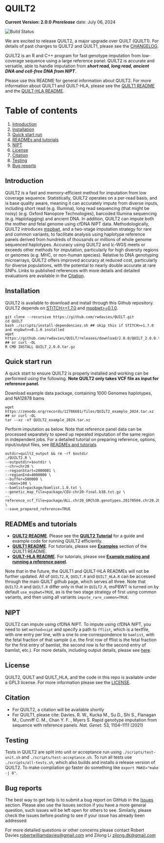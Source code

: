 QUILT2
=====
**__Current Version: 2.0.0__**
***Prerelease*** date: July 06, 2024

![Build Status](https://github.com/rwdavies/QUILT/workflows/CI/badge.svg)

We are excited to release QUILT2, a major upgrade over QUILT (QUILT1). For details of past changes to QUILT2 and QUILT1, please see the [CHANGELOG](CHANGELOG.md).

QUILT2 is an R and C++ program for fast genotype imputation from low-coverage sequence using a large reference panel. QUILT2 is accurate and versatile, able to handle imputation from ***short read, long read, ancient DNA and cell-free DNA from NIPT***.

Please use this README for general information about QUILT2. For more information about QUILT1 and QUILT-HLA, please see the [QUILT1 README](README_QUILT1.md) and the [QUILT-HLA README](README_QUILT-HLA.md).

# Table of contents
1. [Introduction](#paragraph-introduction)
2. [Installation](#paragraph-installation)
3. [Quick start run](#paragraph-quickstartrun)
4. [READMEs and tutorials](#paragraph-readme-tutorial)
5. [NIPT](#paragraph-nipt)
6. [License](#paragraph-license)
7. [Citation](#paragraph-citation)
8. [Testing](#paragraph-testing)
9. [Bug reports](#paragraph-bugreports)


## Introduction <a name="paragraph-introduction"></a>

QUILT2 is a fast and memory-efficient method for imputation from low coverage sequence. Statistically, QUILT2 operates on a per-read basis, and is base quality aware, meaning it can accurately impute from diverse inputs, including short read (e.g. Illumina), long read sequencing (that might be noisy) (e.g. Oxford Nanopore Technologies), barcoded Illumina sequencing (e.g. Haplotagging) and ancient DNA. In addition, QUILT2 can impute both the mother and fetal genome using cfDNA NIPT data. Methodologically, QUILT2 introduces [mspbwt](https://github.com/rwdavies/mspbwt), and a two-stage imputation strategy for rare and common variants, to facilitate analysis using haplotype reference panels derived from hundreds of thousands or millions of whole genome sequenced haplotypes. Accuracy using QUILT2 and lc-WGS meets or exceeds other methods for imputation, particularly for high diversity regions or genomes (e.g. MHC, or non-human species). Relative to DNA genotyping microarrays, QUILT2 offers improved accuracy at reduced cost, particularly for diverse populations, with the potential to nearly double accurate at rare SNPs. Links to published references with more details and detailed evaluations are available in the [Citation](#paragraph-citation).

## Installation <a name="paragraph-installation"></a>

QUILT2 is available to download and install through this Github repository.
QUILT2 depends on [STITCH>=1.7.0](https://github.com/rwdavies/STITCH) and [mspbwt>=0.1.0](https://github.com/rwdavies/mspbwt).

```
git clone --recursive https://github.com/rwdavies/QUILT.git
cd QUILT
bash ./scripts/install-dependencies.sh ## skip this if STITCH>=1.7.0 and mspbwt>=0.1.0 installed
wget https://github.com/rwdavies/QUILT/releases/download/2.0.0/QUILT_2.0.0.tar.gz ## or curl -OL
R CMD INSTALL QUILT_2.0.0.tar.gz
```

## Quick start run <a name="paragraph-quickstartrun"></a>

A quick start to ensure QUILT2 is properly installed and working can be performed using the following. **Note QUILT2 only takes VCF file as input for reference panel.** 

Download example data package, containing 1000 Genomes haplotypes, and NA12878 bams

```
wget https://zenodo.org/records/12786681/files/QUILT2_example_2024.tar.xz  ## or curl -OL
tar --xz -xf QUILT2_example_2024.tar.xz
```

Perform imputation as below. Note that reference panel data can be processed separately to speed up repeated imputation of the same region in independent jobs. For a detailed tutorial on preparing reference, options, input/output files, see [READMEs and tutorials](#paragraph-readme-tutorial)


```
outdir=quilt2_output && rm -rf $outdir
./QUILT2.R \
--outputdir=$outdir \
--chr=chr20 \
--regionStart=2000001 \
--regionEnd=4000000 \
--buffer=500000 \
--nGen=100 \
--bamlist=package/bamlist.1.0.txt \
--genetic_map_file=package/CEU-chr20-final.b38.txt.gz \
--reference_vcf_file=package/ALL.chr20_GRCh38.genotypes.20170504.chr20.2000001.4000000.noNA12878.vcf.gz \
--save_prepared_reference=TRUE
```

## READMEs and tutorials <a name="paragraph-readme-tutorial"></a>

- **[QUILT2 README](README.md)**. Please see the **[QUILT2 Tutorial](README_QUILT2.org)** for a guide and example code for running QUILT2 efficiently. 
- **[QUILT1 README](README_QUILT1.md)**. For tutorials, please see **[Examples](README_QUILT1.md#paragraph-examples)** section of the QUILT1 README.
- **[QUILT-HLA README](README_QUILT-HLA.md)**. For tutorials, please see **[Example making and running a reference panel](QUILT/example/QUILT_hla_reference_panel_construction.Md)**.

Note that in the future, the QUILT1 and QUILT-HLA READMEs will not be further updated. All of `QUILT2.R`, `QUILT.R` and `QUILT_HLA.R` can be accessed through the main QUILT github page, which serves all three. Note that `QUILT2.R` and `QUILT.R` differ only in that in `QUILT2.R`, msPBWT is turned on by default `use_mspbwt=TRUE`, as is the two stage strategy of first using common variants, and then using all variants `impute_rare_common=TRUE`.


## NIPT <a name="paragraph-nipt"></a>

QUILT2 can impute using cfDNA NIPT. To impute using cfDNA NIPT, you need to set `method=nipt` and specify a path to `fflist`, which is a textfile, with one entry per line, with a one to one correspondence to `bamlist`, with the fetal fraction of that sample  (i.e. the first row of fflist is the fetal fraction for the first entry of bamlist, the second row is for the second entry of bamlist, etc.). For more details, including output details, please see [here](README_QUILT2.org#perform-nipt-imputation). 

## License <a name="paragraph-license"></a>

QUILT2, QUILT and QUILT_HLA, and the code in this repo is available under a GPL3 license. For more information please see the [LICENSE](LICENSE).

## Citation <a name="paragraph-citation"></a>

- For QUILT2, a citation will be available shortly
- For QUILT1, please cite: Davies, R. W., Kucka M., Su D., Shi S., Flanagan M., Cunniff C. M., Chan Y. F. , Myers S. Rapid genotype imputation from sequence with reference panels. *Nat. Genet.* 53, 1104–1111 (2021)

## Testing <a name="paragraph-testing"></a>

Tests in QUILT2 are split into unit or acceptance run using ```./scripts/test-unit.sh``` and ```./scripts/test-acceptance.sh```. To run all tests use ```./scripts/all-tests.sh```, which also builds and installs a release version of QUILT2. To make compilation go faster do something like ```export MAKE="make -j 8"```.

## Bug reports <a name="paragraph-bugreports"></a>

The best way to get help is to submit a bug report on GitHub in the [Issues](https://github.com/rwdavies/QUILT/issues) section. Please also use the Issues section if you have a more general question, such issues will be left open for others to see. Similarly, please check the issues before posting to see if your issue has already been addressed

For more detailed questions or other concerns please contact Robert Davies robertwilliamdavies@gmail.com and Zilong Li zilong.dk@gmail.com
 

